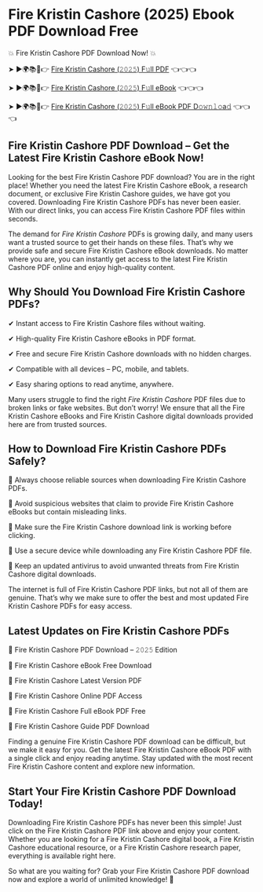 # Fire Kristin Cashore (2025) Ebook PDF Download Free

💥 Fire Kristin Cashore PDF Download Now! 💥

➤ ►🌍📚📱👉 [Fire Kristin Cashore (𝟸𝟶𝟸𝟻) F𝚞ll PDF](https://getpdf.xyz/fire-kristin-cashore) 👈👈👈


➤ ►🌍📚📱👉 [Fire Kristin Cashore (𝟸𝟶𝟸𝟻) F𝚞ll eBook](https://getpdf.xyz/fire-kristin-cashore) 👈👈👈


➤ ►🌍📚📱👉 [Fire Kristin Cashore (𝟸𝟶𝟸𝟻) F𝚞ll eBook PDF D𝚘𝚠𝚗𝚕𝚘a𝚍](https://getpdf.xyz/fire-kristin-cashore) 👈👈👈


## Fire Kristin Cashore PDF Download – Get the Latest Fire Kristin Cashore eBook Now!

Looking for the best Fire Kristin Cashore PDF download? You are in the right place! Whether you need the latest Fire Kristin Cashore eBook, a research document, or exclusive Fire Kristin Cashore guides, we have got you covered. Downloading Fire Kristin Cashore PDFs has never been easier. With our direct links, you can access Fire Kristin Cashore PDF files within seconds.

The demand for *Fire Kristin Cashore* PDFs is growing daily, and many users want a trusted source to get their hands on these files. That’s why we provide safe and secure Fire Kristin Cashore eBook downloads. No matter where you are, you can instantly get access to the latest Fire Kristin Cashore PDF online and enjoy high-quality content.

## Why Should You Download Fire Kristin Cashore PDFs?

✔ Instant access to Fire Kristin Cashore files without waiting.

✔ High-quality Fire Kristin Cashore eBooks in PDF format.

✔ Free and secure Fire Kristin Cashore downloads with no hidden charges.

✔ Compatible with all devices – PC, mobile, and tablets.

✔ Easy sharing options to read anytime, anywhere.

Many users struggle to find the right *Fire Kristin Cashore* PDF files due to broken links or fake websites. But don’t worry! We ensure that all the Fire Kristin Cashore eBooks and Fire Kristin Cashore digital downloads provided here are from trusted sources.

## How to Download Fire Kristin Cashore PDFs Safely?

📌 Always choose reliable sources when downloading Fire Kristin Cashore PDFs.

📌 Avoid suspicious websites that claim to provide Fire Kristin Cashore eBooks but contain misleading links.

📌 Make sure the Fire Kristin Cashore download link is working before clicking.

📌 Use a secure device while downloading any Fire Kristin Cashore PDF file.

📌 Keep an updated antivirus to avoid unwanted threats from Fire Kristin Cashore digital downloads.

The internet is full of Fire Kristin Cashore PDF links, but not all of them are genuine. That’s why we make sure to offer the best and most updated Fire Kristin Cashore PDFs for easy access.

## Latest Updates on Fire Kristin Cashore PDFs

🔹 Fire Kristin Cashore PDF Download – 𝟸𝟶𝟸𝟻 Edition

🔹 Fire Kristin Cashore eBook Free Download

🔹 Fire Kristin Cashore Latest Version PDF

🔹 Fire Kristin Cashore Online PDF Access

🔹 Fire Kristin Cashore Full eBook PDF Free

🔹 Fire Kristin Cashore Guide PDF Download

Finding a genuine Fire Kristin Cashore PDF download can be difficult, but we make it easy for you. Get the latest Fire Kristin Cashore eBook PDF with a single click and enjoy reading anytime. Stay updated with the most recent Fire Kristin Cashore content and explore new information.

## Start Your Fire Kristin Cashore PDF Download Today!

Downloading Fire Kristin Cashore PDFs has never been this simple! Just click on the Fire Kristin Cashore PDF link above and enjoy your content. Whether you are looking for a Fire Kristin Cashore digital book, a Fire Kristin Cashore educational resource, or a Fire Kristin Cashore research paper, everything is available right here.

So what are you waiting for? Grab your Fire Kristin Cashore PDF download now and explore a world of unlimited knowledge! 🚀